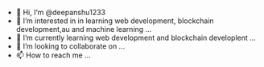 - 👋 Hi, I’m @deepanshu1233
- 👀 I’m interested in in learning web development, blockchain development,au and machine learning
...
- 🌱 I’m currently learning web development and blockchain developlent
...
- 💞️ I’m looking to collaborate on ...
- 📫 How to reach me ...

<!---
deepanshu1233/deepanshu1233 is a ✨ special ✨ repository because its `README.md` (this file) appears on your GitHub profile.
You can click the Preview link to take a look at your changes.
--->
